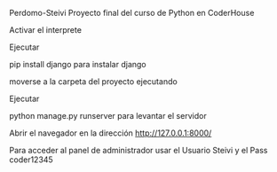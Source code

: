 Perdomo-Steivi
Proyecto final del curso de Python en CoderHouse

Activar el interprete

Ejecutar

pip install django para instalar django

moverse a la carpeta del proyecto ejecutando

Ejecutar

python manage.py runserver para levantar el servidor

Abrir el navegador en la dirección http://127.0.0.1:8000/

Para acceder al panel de administrador usar el Usuario Steivi y el Pass coder12345
